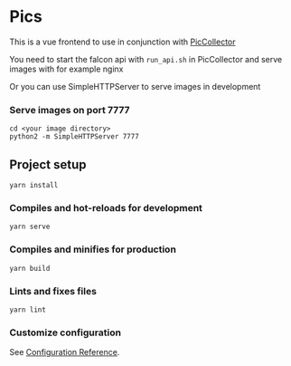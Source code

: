 # Pics

This is a vue frontend to use in conjunction with [PicCollector](https://github.com/spenat/PicCollector)

You need to start the falcon api with `run_api.sh` in PicCollector and serve images with for example nginx

Or you can use SimpleHTTPServer to serve images in development


### Serve images on port 7777
```
cd <your image directory>
python2 -m SimpleHTTPServer 7777
```

## Project setup
```
yarn install
```

### Compiles and hot-reloads for development
```
yarn serve
```

### Compiles and minifies for production
```
yarn build
```

### Lints and fixes files
```
yarn lint
```

### Customize configuration
See [Configuration Reference](https://cli.vuejs.org/config/).
